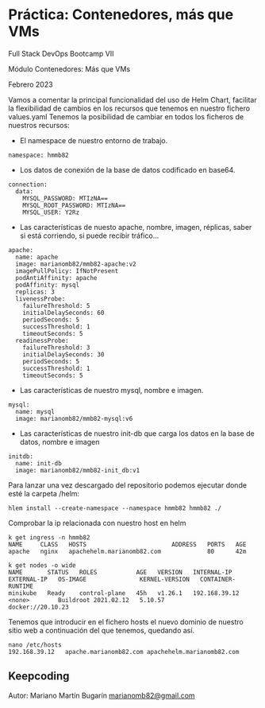 # Práctica: Contenedores, más que VMs
Full Stack DevOps Bootcamp VII

Módulo Contenedores: Más que VMs

Febrero 2023

Vamos a comentar la principal funcionalidad del uso de Helm Chart, facilitar la flexibilidad de cambios en los recursos que tenemos en nuestro fichero values.yaml
Tenemos la posibilidad de cambiar en todos los ficheros de nuestros recursos:
* El namespace de nuestro entorno de trabajo.
```
namespace: hmmb82
```
* Los datos de conexión de la base de datos codificado en base64.
```
connection:
  data:
    MYSQL_PASSWORD: MTIzNA==
    MYSQL_ROOT_PASSWORD: MTIzNA==
    MYSQL_USER: Y2Rz
```
* Las características de nuesto apache, nombre, imagen, réplicas, saber si está corriendo, si puede recibir tráfico...
```
apache:
  name: apache
  image: marianomb82/mmb82-apache:v2
  imagePullPolicy: IfNotPresent
  podAntiAffinity: apache
  podAffinity: mysql
  replicas: 3
  livenessProbe:
    failureThreshold: 5
    initialDelaySeconds: 60
    periodSeconds: 5
    successThreshold: 1
    timeoutSeconds: 5
  readinessProbe:
    failureThreshold: 3
    initialDelaySeconds: 30
    periodSeconds: 5
    successThreshold: 1
    timeoutSeconds: 5  
```
* Las características de nuestro mysql, nombre e imagen.
```
mysql:
  name: mysql
  image: marianomb82/mmb82-mysql:v6
```
* Las características de nuestro init-db que carga los datos en la base de datos, nombre e imagen
```
initdb:
  name: init-db
  image: marianomb82/mmb82-init_db:v1
```
Para lanzar una vez descargado del repositorio podemos ejecutar donde esté la carpeta /helm:
```
hlem install --create-namespace --namespace hmmb82 hmmb82 ./
```
Comprobar la ip relacionada con nuestro host en helm 
```
k get ingress -n hmmb82
NAME     CLASS   HOSTS                        ADDRESS   PORTS   AGE
apache   nginx   apachehelm.marianomb82.com             80      42m

k get nodes -o wide
NAME       STATUS   ROLES           AGE   VERSION   INTERNAL-IP     EXTERNAL-IP   OS-IMAGE               KERNEL-VERSION   CONTAINER-RUNTIME
minikube   Ready    control-plane   45h   v1.26.1   192.168.39.12   <none>        Buildroot 2021.02.12   5.10.57          docker://20.10.23

```
Tenemos que introducir en el fichero hosts el nuevo dominio de nuestro sitio web a continuación del que tenemos, quedando así.
```
nano /etc/hosts
192.168.39.12	apache.marianomb82.com apachehelm.marianomb82.com
```

## Keepcoding
Autor: 
Mariano Martín Bugarín <marianomb82@gmail.com>
